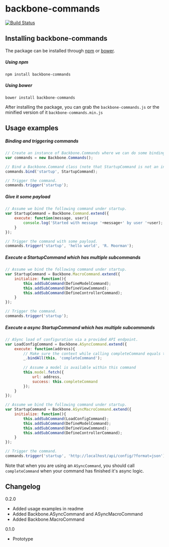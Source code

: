 # backbone-commands

[![Build Status](https://secure.travis-ci.org/moorinteractive/backbone-commands.png?branch=master)](https://travis-ci.org/moorinteractive/backbone-commands)

## Installing backbone-commands

The package can be installed through [npm](https://npmjs.org/) or [bower](http://bower.io/).

##### Using npm
```shell
npm install backbone-commands
```

##### Using bower
```shel
bower install backbone-commands
```

After installing the package, you can grab the `backbone-commands.js` or the minified version of it `backbone-commands.min.js`

## Usage examples

##### Binding and triggering commands
```js
// Create an instance of Backbone.Commands where we can do some bindings.
var commands = new Backbone.Commands();

// Bind a Backbone.Command class (note that StartupCommand is not an instance).
commands.bind('startup', StartupCommand);

// Trigger the command.
commands.trigger('startup');
```

##### Give it some payload
```js
// Assume we bind the following command under startup.
var StartupCommand = Backbone.Command.extend({
    execute: function(message, user){
        console.log('Started with message '+message+' by user '+user);
    }
});

// Trigger the command with some payload.
commands.trigger('startup', 'hello world', 'R. Moorman');
```

##### Execute a StartupCommand which has multiple subcommands
```js
// Assume we bind the following command under startup.
var StartupCommand = Backbone.MacroCommand.extend({
    initialize: function(){
        this.addSubCommand(DefineModelCommand);
        this.addSubCommand(DefineViewCommand);
        this.addSubCommand(DefineControllerCommand);
    }
});

// Trigger the command.
commands.trigger('startup');
```

##### Execute a async  StartupCommand which has multiple subcommands
```js
// ASync load of configuration via a provided API endpoint.
var LoadConfigCommand = Backbone.ASyncCommand.extend({
    execute: function(address){
        // Make sure the context while calling completeCommand equals the command
        _.bindAll(this, 'completeCommand');
        
        // Assume a model is available within this command
        this.model.fetch({
            url: address,
            success: this.completeCommand
        });
    }
});

// Assume we bind the following command under startup.
var StartupCommand = Backbone.ASyncMacroCommand.extend({
    initialize: function(){
        this.addSubCommand(LoadConfigCommand);
        this.addSubCommand(DefineModelCommand);
        this.addSubCommand(DefineViewCommand);
        this.addSubCommand(DefineControllerCommand);
    }
});

// Trigger the command.
commands.trigger('startup', 'http://localhost/api/config/?format=json');
```

Note that when you are using an ``ASyncCommand``, you should call ``completeCommand`` when your command has finished it's async logic.

## Changelog

0.2.0

* Added usage examples in readme
* Added Backbone.ASyncCommand and ASyncMacroCommand
* Added Backbone.MacroCommand


0.1.0

* Prototype
